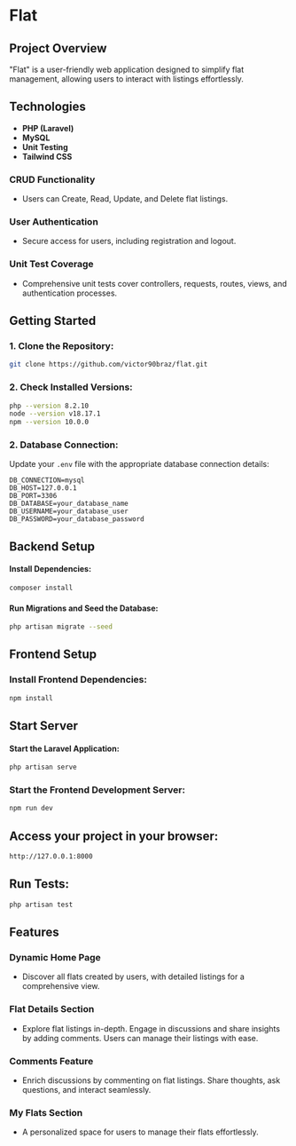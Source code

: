# Flat

## Project Overview

"Flat" is a user-friendly web application designed to simplify flat management, allowing users to interact with listings effortlessly.

## Technologies

-   **PHP (Laravel)**
-   **MySQL**
-   **Unit Testing**
-   **Tailwind CSS**

### CRUD Functionality

-   Users can Create, Read, Update, and Delete flat listings.

### User Authentication

-   Secure access for users, including registration and logout.

### Unit Test Coverage

-   Comprehensive unit tests cover controllers, requests, routes, views, and authentication processes.

## Getting Started

### 1. Clone the Repository:

```bash
git clone https://github.com/victor90braz/flat.git
```

### 2. Check Installed Versions:

```bash
php --version 8.2.10
node --version v18.17.1
npm --version 10.0.0
```

### 2. Database Connection:

Update your `.env` file with the appropriate database connection details:

```env
DB_CONNECTION=mysql
DB_HOST=127.0.0.1
DB_PORT=3306
DB_DATABASE=your_database_name
DB_USERNAME=your_database_user
DB_PASSWORD=your_database_password
```

## Backend Setup

#### Install Dependencies:

```bash
composer install
```

#### Run Migrations and Seed the Database:

```bash
php artisan migrate --seed
```

## Frontend Setup

### Install Frontend Dependencies:

```bash
npm install
```

## Start Server

#### Start the Laravel Application:

```bash
php artisan serve
```

### Start the Frontend Development Server:

```bash
npm run dev
```

## Access your project in your browser:

```bash
http://127.0.0.1:8000
```

## Run Tests:

```bash
php artisan test
```

## Features

### Dynamic Home Page

-   Discover all flats created by users, with detailed listings for a comprehensive view.

### Flat Details Section

-   Explore flat listings in-depth. Engage in discussions and share insights by adding comments. Users can manage their listings with ease.

### Comments Feature

-   Enrich discussions by commenting on flat listings. Share thoughts, ask questions, and interact seamlessly.

### My Flats Section

-   A personalized space for users to manage their flats effortlessly.
